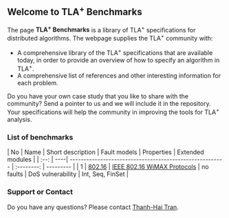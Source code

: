  
## Welcome to TLA<sup>+</sup> Benchmarks 

The page **TLA<sup>+</sup> Benchmarks** is a library of TLA<sup>+</sup> specifications for distributed algorithms. The webpage supplies the TLA<sup>+</sup> community with:

- A comprehensive library of the TLA<sup>+</sup> specifications that are available today, in order to provide an overview of how to specify an algorithm in TLA<sup>+</sup>.
- A comprehensive list of references and other interesting information for each problem.

Do you have your own case study that you like to share with the community? Send a pointer to us and we will include it in the repository. Your specifications will help the community in improving the tools for TLA<sup>+</sup> analysis.

### List of benchmarks

| No | Name  | Short description | Fault models	| Properties | Extended modules | 
| :--: | ----| -------------------------------------------------------- | :--------: | ---------  | 
| 1 | <a href="http://list.cs.northwestern.edu/802.16/">802.16</a> | <a href="https://ieeexplore.ieee.org/document/5062485/">IEEE 802.16 WiMAX Protocols</a> | no faults | DoS vulnerability | Int, Seq, FinSet | 


 


### Support or Contact

Do you have any questions? Please contact <a href="mailto: tran@forsyte.ac.at">Thanh-Hai Tran</a>.
